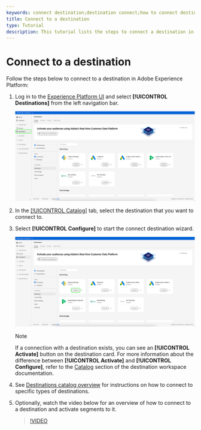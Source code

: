 ```yaml
---
keywords: connect destination;destination connect;how to connect destination
title: Connect to a destination
type: Tutorial
description: This tutorial lists the steps to connect a destination in Adobe Experience Platform
---
```


# Connect to a destination 

Follow the steps below to connect to a destination in Adobe Experience Platform:

1. Log in to the [Experience Platform UI](https://platform.adobe.com/) and select **[!UICONTROL Destinations]** from the left navigation bar.
   
   ![Connect to destination](../assets/ui/connect-destinations/connect-destination.png)

2. In the [[!UICONTROL Catalog]](./destinations-workspace.md#catalog) tab, select the destination that you want to connect to.
   
3. Select **[!UICONTROL Configure]** to start the connect destination wizard.
   
   ![Configure destination](../assets/ui/connect-destinations/configure-destination.png)

   >[!NOTE]
   >
   >If a connection with a destination exists, you can see an **[!UICONTROL Activate]** button on the destination card. For more information about the difference between **[!UICONTROL Activate]** and **[!UICONTROL Configure]**, refer to the [Catalog](../ui/destinations-workspace.md#catalog) section of the destination workspace documentation.  

4. See [Destinations catalog overview](../catalog/overview.md) for instructions on how to connect to specific types of destinations.

5. Optionally, watch the video below for an overview of how to connect to a destination and activate segments to it.
   
   >[!VIDEO](https://video.tv.adobe.com/v/29710?quality=12)